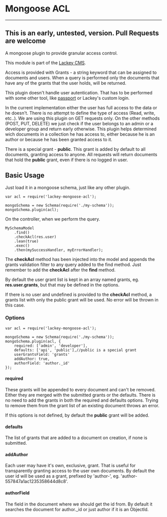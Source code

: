 # Mongoose ACL
----
**This is an early, untested, version. Pull Requests are welcome**
----
A mongoose plugin to provide granular access control. 

This module is part of the [Lackey CMS](https://lackey.io).

Access is provided with Grants - a string keyword that can be assigned to documents and users. When a query is performed only the documents that have any of the grants that the user holds, will be returned.

This plugin doesn't handle user autentication. That has to be performed with some other tool, like [passport](https://www.npmjs.com/package/passport) or Lackey's custom login. 

In the current implementation either the user has full access to the data or he doesn't. There is no attempt to define the type of access (Read, write, etc..). We are using this plugin on GET requests only. On the other methods (POST, PUT, DELETE) we just check if the user belongs to an admin or a developer group and return early otherwise. This plugin helps determined wich documents in a collection he has access to, either because he is an author or because he has been granted access to it.

There is a special grant - **public**. This grant is added by default to all documents, granting access to anyone. All requests will return documents that hold the **public** grant, even if there is no logged in user.

## Basic Usage
Just load it in a mongoose schema, just like any other plugin.

```
var acl = require('lackey-mongoose-acl');

mongoSchema = new Schema(require('./my-schema'));
mongoSchema.plugin(acl);
```

On the controller, when we perform the query.

``` 
MySchemaModel
	.find()
	.checkAcl(res.user)
	.lean(true)
	.exec()
	.then(mySuccessHandler, myErrorHandler);
```

The **checkAcl** method has been injected into the model and appends the grants validation filter to any query added to the find method. Just remember to add the **checkAcl** after the **find** method.

By default the user grant list is kept in an array named grants, eg. **res.user.grants**, but that may be defined in the options. 

If there is no user and undefined is provided to the **checkAcl** method, a grants list with only the public grant will be used. No error will be thrown in this case. 

### Options

```
var acl = require('lackey-mongoose-acl');

mongoSchema = new Schema(require('./my-schema'));
mongoSchema.plugin(acl, {
    required: ['admin', 'developer'],
    defaults: ['api', 'public'],//public is a special grant
    userGrantsField: 'grants'
    addAuthor: true,
    authorField: 'author._id'
});
```

#### required
These grants will be appended to every document and can't be removed. Either they are merged with the submitted grants or the defaults. There is no need to add the grants in both the required and defaults options. Trying to remove them from the grant list of an existing document throws an error. 

If this options is not defined, by default the **public** grant will be added.

#### defaults 
The list of grants that are added to a document on creation, if none is submitted.

#### addAuthor
Each user may have it's own, exclusive, grant. That is useful for transparently granting access to the user own documents. By default the user id will be used as a grant, prefixed by 'author-', eg. 'author-557847a1ac1235358644d8c8'.

#### authorField
The field in the document where we should get the id from. By default it searches the document for author._id or just author if it is an ObjectId.



